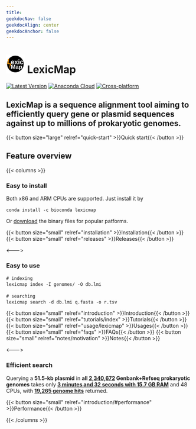 ```yaml
---
title:
geekdocNav: false
geekdocAlign: center
geekdocAnchor: false
---
```

# <img src="logo.svg" width="50"/> LexicMap
<!-- markdownlint-capture -->
<!-- markdownlint-disable MD033 -->
<!-- markdownlint-restore -->

[![Latest Version](https://img.shields.io/github/release/shenwei356/LexicMap.svg?style=flat?maxAge=86400)](https://github.com/shenwei356/LexicMap/releases)
[![Anaconda Cloud](https://anaconda.org/bioconda/lexicmap/badges/version.svg)](https://anaconda.org/bioconda/lexicmap)
[![Cross-platform](https://img.shields.io/badge/platform-any-ec2eb4.svg?style=flat)](http://bioinf.shenwei.me/LexicMap/installation/)


## LexicMap is a sequence alignment tool aiming to efficiently query gene or plasmid sequences against up to millions of prokaryotic genomes.


{{< button size="large" relref="quick-start" >}}Quick start{{< /button >}}



## Feature overview

{{< columns >}}

### Easy to install

Both x86 and ARM CPUs are supported. Just install it by

    conda install -c bioconda lexicmap

Or [download](https://github.com/shenwei356/lexicmap/releases) the binary files for popular patforms.


{{< button size="small" relref="installation" >}}Installation{{< /button >}}
{{< button size="small" relref="releases" >}}Releases{{< /button >}}

<--->

### Easy to use

    # indexing
    lexicmap index -I genomes/ -O db.lmi

    # searching
    lexicmap search -d db.lmi q.fasta -o r.tsv

{{< button size="small" relref="introduction" >}}Introduction{{< /button >}}
{{< button size="small" relref="tutorials/index" >}}Tutorials{{< /button >}}
{{< button size="small" relref="usage/lexicmap" >}}Usages{{< /button >}}
{{< button size="small" relref="faqs" >}}FAQs{{< /button >}}
{{< button size="small" relref="notes/motivation" >}}Notes{{< /button >}}

<--->

### Efficient search

Querying a **51.5-kb plasmid** in **all <ins>2,340,672</ins> Genbank+Refseq prokaryotic genomes** takes only <ins>**3 minutes and 32 seconds with 15.7 GB RAM**</ins> and 48 CPUs, with <ins>**19,265 genome hits**</ins> returned.

{{< button size="small" relref="introduction/#performance" >}}Performance{{< /button >}}


{{< /columns >}}

